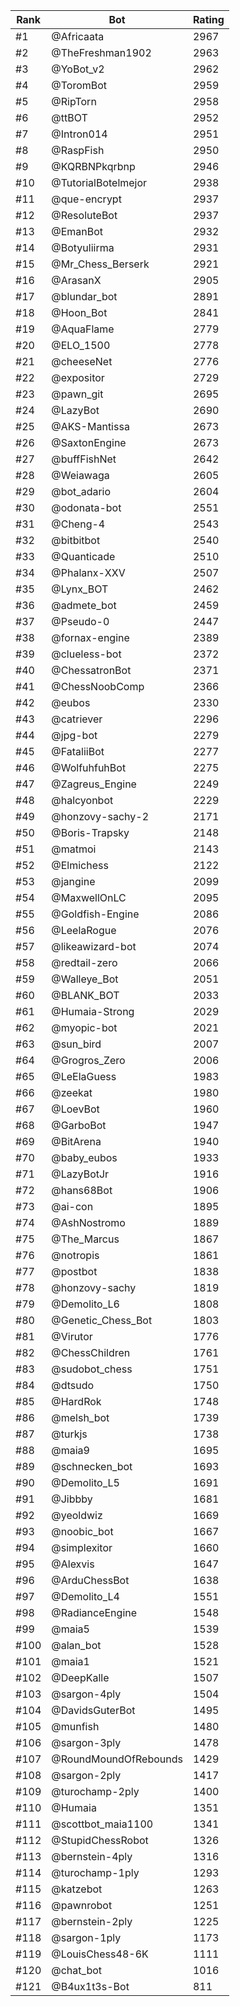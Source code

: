 Rank|Bot|Rating
---|---|---
#1|@Africaata|2967
#2|@TheFreshman1902|2963
#3|@YoBot_v2|2962
#4|@ToromBot|2959
#5|@RipTorn|2958
#6|@ttBOT|2952
#7|@Intron014|2951
#8|@RaspFish|2950
#9|@KQRBNPkqrbnp|2946
#10|@TutorialBotelmejor|2938
#11|@que-encrypt|2937
#12|@ResoluteBot|2937
#13|@EmanBot|2932
#14|@Botyuliirma|2931
#15|@Mr_Chess_Berserk|2921
#16|@ArasanX|2905
#17|@blundar_bot|2891
#18|@Hoon_Bot|2841
#19|@AquaFlame|2779
#20|@ELO_1500|2778
#21|@cheeseNet|2776
#22|@expositor|2729
#23|@pawn_git|2695
#24|@LazyBot|2690
#25|@AKS-Mantissa|2673
#26|@SaxtonEngine|2673
#27|@buffFishNet|2642
#28|@Weiawaga|2605
#29|@bot_adario|2604
#30|@odonata-bot|2551
#31|@Cheng-4|2543
#32|@bitbitbot|2540
#33|@Quanticade|2510
#34|@Phalanx-XXV|2507
#35|@Lynx_BOT|2462
#36|@admete_bot|2459
#37|@Pseudo-0|2447
#38|@fornax-engine|2389
#39|@clueless-bot|2372
#40|@ChessatronBot|2371
#41|@ChessNoobComp|2366
#42|@eubos|2330
#43|@catriever|2296
#44|@jpg-bot|2279
#45|@FataliiBot|2277
#46|@WolfuhfuhBot|2275
#47|@Zagreus_Engine|2249
#48|@halcyonbot|2229
#49|@honzovy-sachy-2|2171
#50|@Boris-Trapsky|2148
#51|@matmoi|2143
#52|@Elmichess|2122
#53|@jangine|2099
#54|@MaxwellOnLC|2095
#55|@Goldfish-Engine|2086
#56|@LeelaRogue|2076
#57|@likeawizard-bot|2074
#58|@redtail-zero|2066
#59|@Walleye_Bot|2051
#60|@BLANK_BOT|2033
#61|@Humaia-Strong|2029
#62|@myopic-bot|2021
#63|@sun_bird|2007
#64|@Grogros_Zero|2006
#65|@LeElaGuess|1983
#66|@zeekat|1980
#67|@LoevBot|1960
#68|@GarboBot|1947
#69|@BitArena|1940
#70|@baby_eubos|1933
#71|@LazyBotJr|1916
#72|@hans68Bot|1906
#73|@ai-con|1895
#74|@AshNostromo|1889
#75|@The_Marcus|1867
#76|@notropis|1861
#77|@postbot|1838
#78|@honzovy-sachy|1819
#79|@Demolito_L6|1808
#80|@Genetic_Chess_Bot|1803
#81|@Virutor|1776
#82|@ChessChildren|1761
#83|@sudobot_chess|1751
#84|@dtsudo|1750
#85|@HardRok|1748
#86|@melsh_bot|1739
#87|@turkjs|1738
#88|@maia9|1695
#89|@schnecken_bot|1693
#90|@Demolito_L5|1691
#91|@Jibbby|1681
#92|@yeoldwiz|1669
#93|@noobic_bot|1667
#94|@simplexitor|1660
#95|@Alexvis|1647
#96|@ArduChessBot|1638
#97|@Demolito_L4|1551
#98|@RadianceEngine|1548
#99|@maia5|1539
#100|@alan_bot|1528
#101|@maia1|1521
#102|@DeepKalle|1507
#103|@sargon-4ply|1504
#104|@DavidsGuterBot|1495
#105|@munfish|1480
#106|@sargon-3ply|1478
#107|@RoundMoundOfRebounds|1429
#108|@sargon-2ply|1417
#109|@turochamp-2ply|1400
#110|@Humaia|1351
#111|@scottbot_maia1100|1341
#112|@StupidChessRobot|1326
#113|@bernstein-4ply|1316
#114|@turochamp-1ply|1293
#115|@katzebot|1263
#116|@pawnrobot|1251
#117|@bernstein-2ply|1225
#118|@sargon-1ply|1173
#119|@LouisChess48-6K|1111
#120|@chat_bot|1016
#121|@B4ux1t3s-Bot|811
